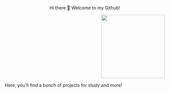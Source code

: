 <p align="center">
  Hi there 👋 Welcome to my Github!
</p>

<p align="right">
<img src= "https://i.pinimg.com/736x/45/29/0d/45290ddb061a266e0767bc290218b62d.jpg" width = "200" >
</p>

Here, you'll find a bunch of projects for study and more!
